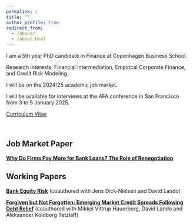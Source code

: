 ```yaml
---
permalink: /
title: ""
author_profile: true
redirect_from: 
  - /about/
  - /about.html
---
```


I am a 5th year PhD candidate in Finance at Copenhagen Business School.

Research interests: Financial Intermediation, Empirical Corporate Finance, and Credit Risk Modeling.

I will be on the 2024/25 academic job market.

I will be available for interviews at the AFA conference in San Francisco from 3 to 5 January 2025.

[Curriculum Vitae](/files/CV_ZhuoluGao.pdf)


<br/>

## Job Market Paper

[**Why Do Firms Pay More for Bank Loans? The Role of Renegotiation**](/files/JMP_ZhuoluGao.pdf)



## Working Papers

[**Bank Equity Risk**](https://papers.ssrn.com/sol3/papers.cfm?abstract_id=4345088) (coauthored with Jens Dick-Nielsen and David Lando)

[**Forgiven but Not Forgotten: Emerging Market Credit Spreads Following Debt Relief**](https://papers.ssrn.com/sol3/papers.cfm?abstract_id=4578758) (coauthored with Mikkel Vittrup Hauerberg, David Lando and Aleksander Koldborg Tetzlaff)

